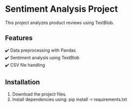 # Sentiment Analysis Project  
This project analyzes product reviews using TextBlob.  

## Features  
✔️ Data preprocessing with Pandas  
✔️ Sentiment analysis using TextBlob  
✔️ CSV file handling  

## Installation  
1. Download the project files.  
2. Install dependencies using: pip install -r requirements.txt 

